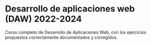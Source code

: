 # Desarrollo de aplicaciones web (DAW) 2022-2024

Curso completo de Desarrollo de Aplicaciones Web, con los ejercicios propuestos correctamente documentados y corregidos. 
